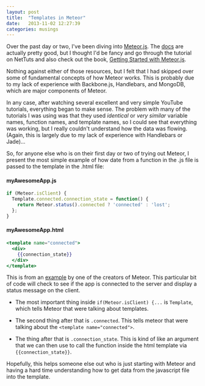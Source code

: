 ```yaml
---
layout: post
title:  "Templates in Meteor"
date:   2013-11-02 12:27:39
categories: musings
---
```


Over the past day or two, I've been diving into [Meteor.js](http://www.meteor.com). The [docs](http://docs.meteor.com/) are actually pretty good, but I thought I'd be fancy and go through the tutorial on NetTuts and also check out the book, [Getting Started with Meteor.js](http://www.packtpub.com/getting-started-with-meteor-javascript-framework/book).

Nothing against either of those resources, but I felt that I had skipped over some of fundamental concepts of how Meteor works. This is probably due to my lack of experience with Backbone.js, Handlebars, and MongoDB, which are major components of Meteor.

In any case, after watching several excellent and very simple YouTube tutorials, everything began to make sense. The problem with many of the tutorials I was using was that they used *identical* or *very similar* variable names, function names, and template names, so I could see that everything was working, but I really couldn't understand how the data was flowing. (Again, this is largely due to my lack of experience with Handlebars or Jade)...

So, for anyone else who is on their first day or two of trying out Meteor, I present the most simple example of how date from a function in the .js file is passed to the template in the .html file:

#### myAwesomeApp.js

```javascript
if (Meteor.isClient) {
  Template.connected.connection_state = function() {
    return Meteor.status().connected ? 'connected' : 'lost';
  };
}
```

#### myAwesomeApp.html

```handlebars
<template name="connected">
  <div>
    {{connection_state}}
  </div>
</template>
```

This is from an [example](http://youtu.be/HAcN3JyQoyY) by one of the creators of Meteor. This particular bit of code will check to see if the app is connected to the server and display a status message on the client.

* The most important thing inside `if(Meteor.isClient) {...` is `Template`, which tells Meteor that were talking about templates.

* The second thing after that is `.connected`. This tells meteor that were talking about the `<template name="connected">`.

* The thing after that is `.connection_state`. This is kind of like an argument that we can then use to call the function inside the html template via `{{connection_state}}`.

Hopefully, this helps someone else out who is just starting with Meteor and having a hard time understanding how to get data from the javascript file into the template.